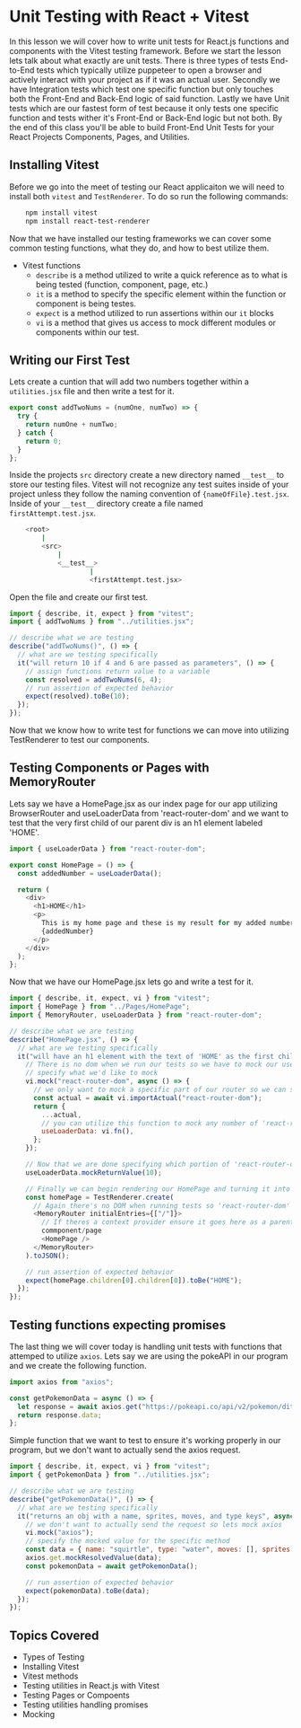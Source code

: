 # Unit Testing with React + Vitest

In this lesson we will cover how to write unit tests for React.js functions and components with the Vitest testing framework. Before we start the lesson lets talk about what exactly are unit tests. There is three types of tests End-to-End tests which typically utilize puppeteer to open a browser and actively interact with your project as if it was an actual user. Secondly we have Integration tests which test one specific function but only touches both the Front-End and Back-End logic of said function. Lastly we have Unit tests which are our fastest form of test because it only tests one specific function and tests wither it's Front-End or Back-End logic but not both. By the end of this class you'll be able to build Front-End Unit Tests for your React Projects Components, Pages, and Utilities.

## Installing Vitest

Before we go into the meet of testing our React applicaiton we will need to install both `vitest` and `TestRenderer`. To do so run the following commands:

```bash
    npm install vitest
    npm install react-test-renderer
```

Now that we have installed our testing frameworks we can cover some common testing functions, what they do, and how to best utilize them.

- Vitest functions
  - `describe` is a method utilized to write a quick reference as to what is being tested (function, component, page, etc.)
  - `it` is a method to specify the specific element within the function or component is being testes.
  - `expect` is a method utilized to run assertions within our `it` blocks
  - `vi` is a method that gives us access to mock different modules or components within our test.

## Writing our First Test

Lets create a cuntion that will add two numbers together within a `utilities.jsx` file and then write a test for it.

```js
export const addTwoNums = (numOne, numTwo) => {
  try {
    return numOne + numTwo;
  } catch {
    return 0;
  }
};
```

Inside the projects `src` directory create a new directory named `__test__` to store our testing files. Vitest will not recognize any test suites inside of your project unless they follow the naming convention of `{nameOfFile}.test.jsx`. Inside of your `__test__` directory create a file named `firstAttempt.test.jsx`.

```bash
    <root>
        |
        <src>
            |
            <__test__>
                    |
                    <firstAttempt.test.jsx>
```

Open the file and create our first test.

```js
import { describe, it, expect } from "vitest";
import { addTwoNums } from "../utilities.jsx";

// describe what we are testing
describe("addTwoNums()", () => {
  // what are we testing specifically
  it("will return 10 if 4 and 6 are passed as parameters", () => {
    // assign functions return value to a variable
    const resolved = addTwoNums(6, 4);
    // run assertion of expected behavior
    expect(resolved).toBe(10);
  });
});
```

Now that we know how to write test for functions we can move into utilizing TestRenderer to test our components.

## Testing Components or Pages with MemoryRouter

Lets say we have a HomePage.jsx as our index page for our app utilizing BrowserRouter and useLoaderData from 'react-router-dom' and we want to test that the very first child of our parent div is an h1 element labeled 'HOME'.

```js
import { useLoaderData } from "react-router-dom";

export const HomePage = () => {
  const addedNumber = useLoaderData();

  return (
    <div>
      <h1>HOME</h1>
      <p>
        This is my home page and these is my result for my added number
        {addedNumber}
      </p>
    </div>
  );
};
```

Now that we have our HomePage.jsx lets go and write a test for it.

```js
import { describe, it, expect, vi } from "vitest";
import { HomePage } from "../Pages/HomePage";
import { MemoryRouter, useLoaderData } from "react-router-dom";

// describe what we are testing
describe("HomePage.jsx", () => {
  // what are we testing specifically
  it("will have an h1 element with the text of 'HOME' as the first child", () => {
    // There is no dom when we run our tests so we have to mock our useLoaderData function to return a fake value
    // specify what we'd like to mock
    vi.mock("react-router-dom", async () => {
      // we only want to mock a specific part of our router so we can specify here to still utilize the react-router-dom library but fake one element within it.
      const actual = await vi.importActual("react-router-dom");
      return {
        ...actual,
        // you can utilize this function to mock any number of 'react-router-dom' hooks
        useLoaderData: vi.fn(),
      };
    });

    // Now that we are done specifying which portion of 'react-router-dom' we are mocking we can specify it's fake value to run our test.
    useLoaderData.mockReturnValue(10);

    // Finally we can begin rendering our HomePage and turning it into JSON to run our assertions
    const homePage = TestRenderer.create(
      // Again there's no DOM when running tests so 'react-router-dom' gives us a MemoryRouter to utilize for testing purposes. If necessary you can specify what route MemoryRouter should pretend to currently reside at in the initialEntries argument.
      <MemoryRouter initialEntries={["/"]}>
        // If theres a context provider ensure it goes here as a parent of the
        commponent/page
        <HomePage />
      </MemoryRouter>
    ).toJSON();

    // run assertion of expected behavior
    expect(homePage.children[0].children[0]).toBe("HOME");
  });
});
```

## Testing functions expecting promises

The last thing we will cover today is handling unit tests with functions that attemped to utilize `axios`. Lets say we are using the pokeAPI in our program and we create the following function.

```js
import axios from "axios";

const getPokemonData = async () => {
  let response = await axios.get("https://pokeapi.co/api/v2/pokemon/ditto");
  return response.data;
};
```

Simple function that we want to test to ensure it's working properly in our program, but we don't want to actually send the axios request.

```js
import { describe, it, expect, vi } from "vitest";
import { getPokemonData } from "../utilities.jsx";

// describe what we are testing
describe("getPokemonData()", () => {
  // what are we testing specifically
  it("returns an obj with a name, sprites, moves, and type keys", async () => {
    // we don't want to actually send the request so lets mock axios
    vi.mock("axios");
    // specify the mocked value for the specific method
    const data = { name: "squirtle", type: "water", moves: [], sprites: [] };
    axios.get.mockResolvedValue(data);
    const pokemonData = await getPokemonData();

    // run assertion of expected behavior
    expect(pokemonData).toBe(data);
  });
});
```

## Topics Covered

- Types of Testing
- Installing Vitest
- Vitest methods
- Testing utilities in React.js with Vitest
- Testing Pages or Compoents
- Testing utilities handling promises
- Mocking
